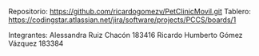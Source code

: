 Repositorio: https://github.com/ricardogomezv/PetClinicMovil.git
Tablero: https://codingstar.atlassian.net/jira/software/projects/PCCS/boards/1

Integrantes: 
Alessandra Ruiz Chacón  183416
Ricardo Humberto Gómez Vázquez  183384
